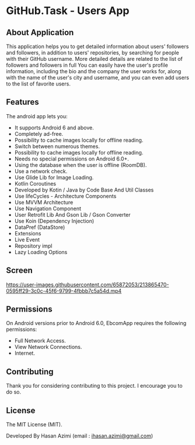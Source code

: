 # GitHub.Task - Users App

## About Application

This application helps you to get detailed information about users' followers and followers, in addition to users' repositories, by searching for people with their GitHub username.
More detailed details are related to the list of followers and followers in full
You can easily have the user's profile information, including the bio and the company the user works for, along with the name of the user's city and username, and you can even add users to the list of favorite users.

## Features

The android app lets you:

- It supports Android 6 and above.
- Completely ad-free.
- Possibility to cache images locally for offline reading.
- Switch between numerous themes.
- Possibility to cache images locally for offline reading.
- Needs no special permissions on Android 6.0+.
- Using the database when the user is offline (RoomDB).
- Use a network check.
- Use Glide Lib for Image Loading.
- Kotlin Coroutines
- Developed by Kotin / Java by Code Base And Util Classes
- Use lifeCycles - Architecture Components
- Use MVVM Architecture
- Use Navigation Component
- User Retrofit Lib And Gson Lib / Gson Converter
- Use Koin (Dependency Injection)
- DataPref (DataStore)
- Extensions
- Live Event
- Repository impl
- Lazy Loading Options

## Screen

https://user-images.githubusercontent.com/65872053/213865470-0595ff29-3c0c-45f6-9799-4fbbb7c5a54d.mp4


## Permissions

On Android versions prior to Android 6.0, EbcomApp requires the following permissions:

- Full Network Access.
- View Network Connections.
- Internet.

## Contributing

Thank you for considering contributing to this project. I encourage you to do so.

## License

The MIT License (MIT).

Developed By Hasan Azimi (email : ihasan.azimi@gmail.com)
